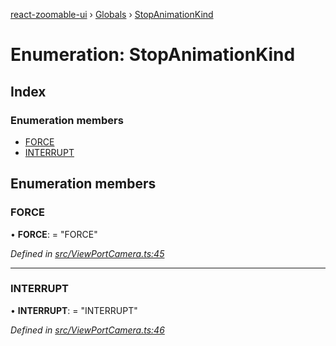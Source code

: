 [react-zoomable-ui](../README.md) › [Globals](../globals.md) › [StopAnimationKind](stopanimationkind.md)

# Enumeration: StopAnimationKind

## Index

### Enumeration members

- [FORCE](stopanimationkind.md#force)
- [INTERRUPT](stopanimationkind.md#interrupt)

## Enumeration members

### FORCE

• **FORCE**: = "FORCE"

_Defined in [src/ViewPortCamera.ts:45](https://github.com/aarondail/react-zoomable-ui/blob/d41a716/src/ViewPortCamera.ts#L45)_

---

### INTERRUPT

• **INTERRUPT**: = "INTERRUPT"

_Defined in [src/ViewPortCamera.ts:46](https://github.com/aarondail/react-zoomable-ui/blob/d41a716/src/ViewPortCamera.ts#L46)_
